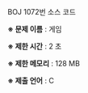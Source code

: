 BOJ 1072번 소스 코드

<b>※ 문제 이름</b> : 게임

<b>※ 제한 시간</b> : 2 초

<b>※ 제한 메모리</b> : 128 MB

<b>※ 제출 언어</b> : C
